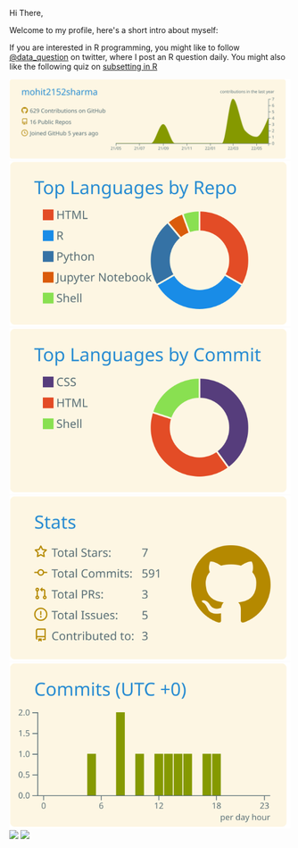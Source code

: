 Hi There,

Welcome to my profile, here's a short intro about myself:

If you are interested in R programming, you might like to follow [@data_question](https://twitter.com/data_question) on twitter, where I post an R question daily. You might also like the following quiz on [subsetting in R](https://monty.shinyapps.io/subsetting/#section-quiz)

![](https://raw.githubusercontent.com/mohit2152sharma/githubStats2/master/profile-summary-card-output/solarized/0-profile-details.svg)
![](https://raw.githubusercontent.com/mohit2152sharma/githubStats2/master/profile-summary-card-output/solarized/1-repos-per-language.svg) ![](https://raw.githubusercontent.com/mohit2152sharma/githubStats2/master/profile-summary-card-output/solarized/2-most-commit-language.svg)
![](https://raw.githubusercontent.com/mohit2152sharma/githubStats2/master/profile-summary-card-output/solarized/3-stats.svg) ![](https://raw.githubusercontent.com/mohit2152sharma/githubStats2/master/profile-summary-card-output/solarized/4-productive-time.svg)
![](https://github.com/mohit2152sharma/githubStats/blob/master/generated/overview.svg)
![](https://github.com/mohit2152sharma/githubStats/blob/master/generated/languages.svg)
